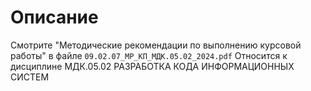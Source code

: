 # Описание

Смотрите "Методические рекомендации по выполнению курсовой работы" в файле `09.02.07_МР_КП_МДК.05.02_2024.pdf`
Относится к дисциплине МДК.05.02 РАЗРАБОТКА КОДА ИНФОРМАЦИОННЫХ СИСТЕМ

